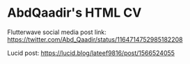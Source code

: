 # AbdQaadir's HTML CV

Flutterwave social media post link: https://twitter.com/Abd_Qaadir/status/1164714752985182208

Lucid post: https://lucid.blog/lateef9816/post/1566524055
